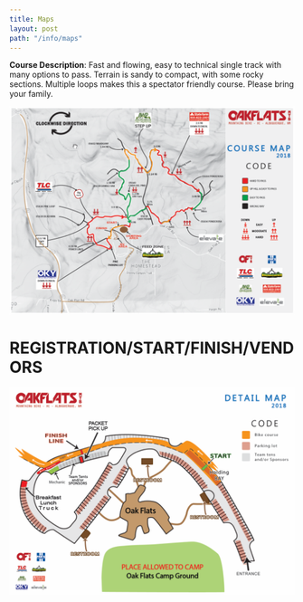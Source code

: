 ```yaml
---
title: Maps
layout: post
path: "/info/maps"
---
```


**Course Description**: Fast and flowing, easy to technical single track with many options to pass.  Terrain is sandy to compact, with some rocky sections. Multiple loops makes this a spectator friendly course. Please bring your family.

![Course Map](./course-map.png "Race Course Map")

# REGISTRATION/START/FINISH/VENDORS

![Race Center](./race-center.png "Race Center")

